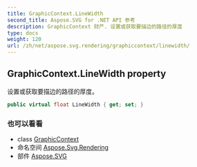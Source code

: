```yaml
---
title: GraphicContext.LineWidth
second_title: Aspose.SVG for .NET API 参考
description: GraphicContext 财产. 设置或获取要描边的路径的厚度
type: docs
weight: 120
url: /zh/net/aspose.svg.rendering/graphiccontext/linewidth/
---
```

## GraphicContext.LineWidth property

设置或获取要描边的路径的厚度。

```csharp
public virtual float LineWidth { get; set; }
```

### 也可以看看

* class [GraphicContext](../)
* 命名空间 [Aspose.Svg.Rendering](../../graphiccontext/)
* 部件 [Aspose.SVG](../../../)


